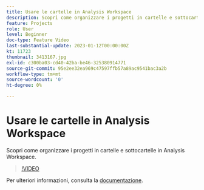 ```yaml
---
title: Usare le cartelle in Analysis Workspace
description: Scopri come organizzare i progetti in cartelle e sottocartelle in Analysis Workspace.
feature: Projects
role: User
level: Beginner
doc-type: Feature Video
last-substantial-update: 2023-01-12T00:00:00Z
kt: 11723
thumbnail: 3413167.jpg
exl-id: c300ba03-cd40-42ba-be46-325380914771
source-git-commit: 95e2ee32ea969c47597ffb57a89ac9541bac3a2b
workflow-type: tm+mt
source-wordcount: '0'
ht-degree: 0%

---
```


# Usare le cartelle in Analysis Workspace

Scopri come organizzare i progetti in cartelle e sottocartelle in Analysis Workspace.

>[!VIDEO](https://video.tv.adobe.com/v/3417499/?quality=12&learn=on&captions=ita)

Per ulteriori informazioni, consulta la [documentazione](https://experienceleague.adobe.com/docs/analytics/analyze/analysis-workspace/build-workspace-project/workspace-folders/about-folders.html?lang=it).
